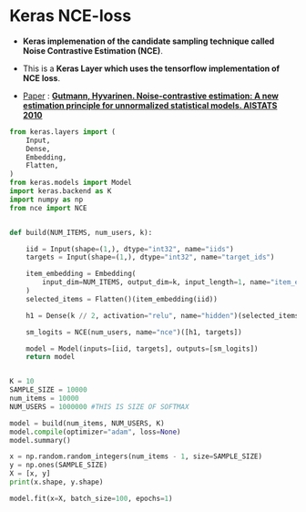 # Keras NCE-loss

- **Keras implemenation of the candidate sampling technique called Noise Contrastive Estimation (NCE)**. 
- This is a **Keras Layer which uses the tensorflow implementation of NCE loss**.

- <ins>Paper</ins> : [**Gutmann, Hyvarinen. Noise-contrastive estimation: A new estimation principle for unnormalized statistical models. AISTATS 2010**](https://proceedings.mlr.press/v9/gutmann10a/gutmann10a.pdf)







```python
from keras.layers import (
    Input,
    Dense,
    Embedding,
    Flatten,
)
from keras.models import Model
import keras.backend as K
import numpy as np
from nce import NCE


def build(NUM_ITEMS, num_users, k):

    iid = Input(shape=(1,), dtype="int32", name="iids")
    targets = Input(shape=(1,), dtype="int32", name="target_ids")

    item_embedding = Embedding(
        input_dim=NUM_ITEMS, output_dim=k, input_length=1, name="item_embedding"
    )
    selected_items = Flatten()(item_embedding(iid))

    h1 = Dense(k // 2, activation="relu", name="hidden")(selected_items)

    sm_logits = NCE(num_users, name="nce")([h1, targets])

    model = Model(inputs=[iid, targets], outputs=[sm_logits])
    return model


K = 10
SAMPLE_SIZE = 10000
num_items = 10000
NUM_USERS = 1000000 #THIS IS SIZE OF SOFTMAX

model = build(num_items, NUM_USERS, K)
model.compile(optimizer="adam", loss=None)
model.summary()

x = np.random.random_integers(num_items - 1, size=SAMPLE_SIZE)
y = np.ones(SAMPLE_SIZE)
X = [x, y]
print(x.shape, y.shape)

model.fit(x=X, batch_size=100, epochs=1)

```

